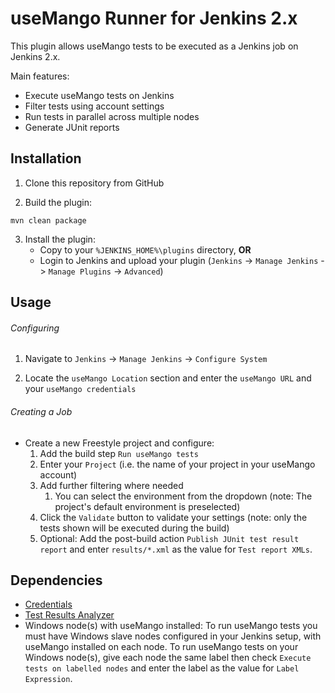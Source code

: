# useMango Runner for Jenkins 2.x

This plugin allows useMango tests to be executed as a Jenkins job on Jenkins 2.x.

Main features:
- Execute useMango tests on Jenkins
- Filter tests using account settings
- Run tests in parallel across multiple nodes
- Generate JUnit reports
 
## Installation
 
1) Clone this repository from GitHub

2) Build the plugin:
```
mvn clean package
```
3. Install the plugin:
    - Copy to your `%JENKINS_HOME%\plugins` directory, **OR**
    - Login to Jenkins and upload your plugin (`Jenkins` -> `Manage Jenkins` -> `Manage Plugins` -> `Advanced`)

## Usage

###### Configuring

1) Navigate to `Jenkins` -> `Manage Jenkins` -> `Configure System`

2) Locate the `useMango Location` section and enter the `useMango URL` and your `useMango credentials`

###### Creating a Job

- Create a new Freestyle project and configure:
    1. Add the build step `Run useMango tests` 
    2. Enter your `Project` (i.e. the name of your project in your useMango account)
    3. Add further filtering where needed
       1. You can select the environment from the dropdown (note: The project's default environment is preselected)
    4. Click the `Validate` button to validate your settings (note: only the tests shown will be executed during the build)
    5. Optional:  Add the post-build action `Publish JUnit test result report` and enter `results/*.xml` as the value for `Test report XMLs`.

## Dependencies

 - [Credentials](https://wiki.jenkins-ci.org/display/JENKINS/Credentials+Plugin)
 - [Test Results Analyzer](https://wiki.jenkins.io/display/JENKINS/Test+Results+Analyzer+Plugin)
 - Windows node(s) with useMango installed: To run useMango tests you must have Windows slave nodes configured in your Jenkins setup, with useMango installed on each node.  To run useMango tests on your Windows node(s), give each node the same label then check `Execute tests on labelled nodes` and enter the label as the value for `Label Expression`.